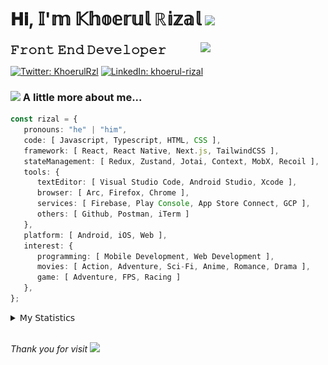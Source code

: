 <h1> 𝐇𝐢, 𝕀'𝕞 𝕂𝕙𝕠𝕖𝕣𝕦𝕝 ℝ𝕚𝕫𝕒𝕝 <img src="https://media.giphy.com/media/mGcNjsfWAjY5AEZNw6/giphy.gif" width="50"></h1>
<img align='right' src="https://media.giphy.com/media/v1.Y2lkPTc5MGI3NjExOWI2ajR2NGJubzBsZHFuaHMwajRrcDNsNXJwOG8yb3F0NjhkNXF4OSZlcD12MV9pbnRlcm5hbF9naWZfYnlfaWQmY3Q9cw/fkZukR450RQ1qnGaq9/giphy.gif" width="200">
<strong style="font-size:20px;">𝙵𝚛𝚘𝚗𝚝 𝙴𝚗𝚍 𝙳𝚎𝚟𝚎𝚕𝚘𝚙𝚎𝚛</strong>
</p></em>

[![Twitter: KhoerulRzl](https://img.shields.io/twitter/follow/KhoerulRzl?style=social)](https://twitter.com/KhoerulRzl)
[![LinkedIn: khoerul-rizal](https://img.shields.io/badge/khoerul--rizal-blue?style=flat-square&logo=Linkedin&logoColor=white&link=https://www.linkedin.com/in/khoerul-rizal/)](https://www.linkedin.com/in/khoerul-rizal/)

### <img src="https://media.giphy.com/media/VgCDAzcKvsR6OM0uWg/giphy.gif" width="50"> A little more about me...

```typescript
const rizal = {
   pronouns: "he" | "him",
   code: [ Javascript, Typescript, HTML, CSS ],
   framework: [ React, React Native, Next.js, TailwindCSS ],
   stateManagement: [ Redux, Zustand, Jotai, Context, MobX, Recoil ],
   tools: {
      textEditor: [ Visual Studio Code, Android Studio, Xcode ],
      browser: [ Arc, Firefox, Chrome ],
      services: [ Firebase, Play Console, App Store Connect, GCP ],
      others: [ Github, Postman, iTerm ]
   },
   platform: [ Android, iOS, Web ],
   interest: {
      programming: [ Mobile Development, Web Development ],
      movies: [ Action, Adventure, Sci-Fi, Anime, Romance, Drama ],
      game: [ Adventure, FPS, Racing ]
   },
};
```

<details>
  <summary>𝖬𝗒 𝖲𝗍𝖺𝗍𝗂𝗌𝗍𝗂𝖼𝗌</summary><br/>
   
<!--START_SECTION:waka-->
![Code Time](http://img.shields.io/badge/Code%20Time-727%20hrs%2044%20mins-blue)

![Profile Views](http://img.shields.io/badge/Profile%20Views-0-blue)

**🐱 My GitHub Data** 

> 📦 166.8 kB Used in GitHub's Storage 
 > 
> 🏆 1,147 Contributions in the Year 2024
 > 
> 💼 Opted to Hire
 > 
> 📜 31 Public Repositories 
 > 
> 🔑 8 Private Repositories 
 > 
**I'm an Early 🐤** 

```text
🌞 Morning                12372 commits       █████████░░░░░░░░░░░░░░░░   34.93 % 
🌆 Daytime                15609 commits       ███████████░░░░░░░░░░░░░░   44.07 % 
🌃 Evening                7289 commits        █████░░░░░░░░░░░░░░░░░░░░   20.58 % 
🌙 Night                  148 commits         ░░░░░░░░░░░░░░░░░░░░░░░░░   00.42 % 
```
📅 **I'm Most Productive on Tuesday** 

```text
Monday                   6991 commits        █████░░░░░░░░░░░░░░░░░░░░   19.74 % 
Tuesday                  8020 commits        ██████░░░░░░░░░░░░░░░░░░░   22.64 % 
Wednesday                5836 commits        ████░░░░░░░░░░░░░░░░░░░░░   16.48 % 
Thursday                 6780 commits        █████░░░░░░░░░░░░░░░░░░░░   19.14 % 
Friday                   5165 commits        ████░░░░░░░░░░░░░░░░░░░░░   14.58 % 
Saturday                 1161 commits        █░░░░░░░░░░░░░░░░░░░░░░░░   03.28 % 
Sunday                   1465 commits        █░░░░░░░░░░░░░░░░░░░░░░░░   04.14 % 
```


📊 **This Week I Spent My Time On** 

```text
🕑︎ Time Zone: Asia/Jakarta

💬 Programming Languages: 
TypeScript               33 hrs 47 mins      ██████████████░░░░░░░░░░░   56.41 % 
JavaScript               11 hrs 53 mins      █████░░░░░░░░░░░░░░░░░░░░   19.85 % 
Other                    7 hrs 10 mins       ███░░░░░░░░░░░░░░░░░░░░░░   11.98 % 
Figma Design             5 hrs 35 mins       ██░░░░░░░░░░░░░░░░░░░░░░░   09.32 % 
Java                     38 mins             ░░░░░░░░░░░░░░░░░░░░░░░░░   01.06 % 

🔥 Editors: 
VS Code                  46 hrs 58 mins      ████████████████████░░░░░   78.42 % 
Slack                    6 hrs 9 mins        ███░░░░░░░░░░░░░░░░░░░░░░   10.29 % 
Figma                    5 hrs 35 mins       ██░░░░░░░░░░░░░░░░░░░░░░░   09.32 % 
Terminal                 1 hr                ░░░░░░░░░░░░░░░░░░░░░░░░░   01.67 % 
Postman                  8 mins              ░░░░░░░░░░░░░░░░░░░░░░░░░   00.22 % 

💻 Operating System: 
Mac                      59 hrs 54 mins      █████████████████████████   100.00 % 
```

**I Mostly Code in JavaScript** 

```text
JavaScript               42 repos            █████████████████░░░░░░░░   67.74 % 
TypeScript               13 repos            █████░░░░░░░░░░░░░░░░░░░░   20.97 % 
Go                       2 repos             █░░░░░░░░░░░░░░░░░░░░░░░░   03.23 % 
Jupyter Notebook         1 repo              ░░░░░░░░░░░░░░░░░░░░░░░░░   01.61 % 
Java                     1 repo              ░░░░░░░░░░░░░░░░░░░░░░░░░   01.61 % 
```



**Timeline**

![Lines of Code chart](https://raw.githubusercontent.com/khoerulrizal/khoerulrizal/main/assets/bar_graph.png)


 Last Updated on 06/08/2024 00:47:03 UTC
<!--END_SECTION:waka-->
</details>
<br/>

<em>Thank you for visit</em> <img src="https://media.giphy.com/media/v1.Y2lkPTc5MGI3NjExcHdvNm1qZWtjaGw0ZjdwM3Z3NnY2dHlueTVuODBta2FiY20wM2YybSZlcD12MV9pbnRlcm5hbF9naWZfYnlfaWQmY3Q9cw/tV25tpdKqdFa9x81k2/giphy.gif" width="40">

